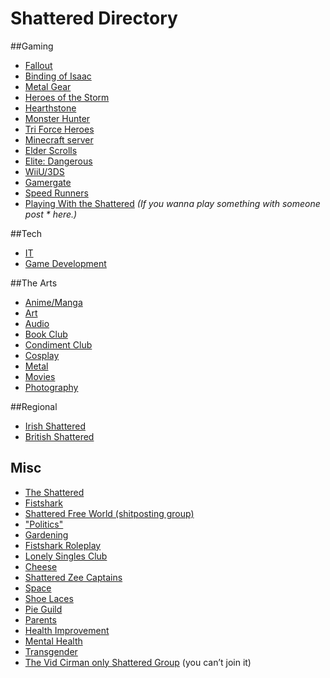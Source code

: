 # Shattered Directory

##Gaming
* [Fallout](https://www.facebook.com/groups/713853382050081/)
* [Binding of Isaac](https://www.facebook.com/groups/779568112135317/)
* [Metal Gear](https://www.facebook.com/groups/825261074236127/)
* [Heroes of the Storm](https://www.facebook.com/groups/1671959149715133/)
* [Hearthstone](https://www.facebook.com/groups/856109344430071/)
* [Monster Hunter](https://www.facebook.com/groups/774085105990092/)
* [Tri Force Heroes](https://www.facebook.com/groups/886460228116484/)
* [Minecraft server](https://www.facebook.com/groups/1501428993508031/)
* [Elder Scrolls](https://www.facebook.com/groups/1493888317606380/)
* [Elite: Dangerous](https://www.facebook.com/groups/869983673039028/)
* [WiiU/3DS](https://www.facebook.com/groups/825441577538199/)
* [Gamergate](https://www.facebook.com/groups/1541405486137399/)
* [Speed Runners](https://www.facebook.com/groups/257033501160550/)
* [Playing With the Shattered](https://www.facebook.com/groups/736432743044597/) _(If you wanna play something with someone post * here.)_

##Tech
* [IT](https://www.facebook.com/groups/791694950887891/)
* [Game Development](https://www.facebook.com/groups/Shattered.GameDev/)

##The Arts
* [Anime/Manga](https://www.facebook.com/groups/1639094209685324/)
* [Art](https://www.facebook.com/groups/287223674821871/)
* [Audio](https://www.facebook.com/groups/517226631761364/)
* [Book Club](https://www.facebook.com/groups/248704408668626/)
* [Condiment Club](https://www.facebook.com/groups/234051463603938/)
* [Cosplay](https://www.facebook.com/groups/1522064131441801/)
* [Metal](https://www.facebook.com/groups/975253805857386/)
* [Movies](https://www.facebook.com/groups/1521413064753162/)
* [Photography](https://www.facebook.com/groups/1545007282398334/)

##Regional
* [Irish Shattered](https://www.facebook.com/groups/767135130099615/)
* [British Shattered](https://www.facebook.com/groups/343611069119908/)

## Misc
* [The Shattered]( https://www.facebook.com/groups/1516611181916320/)
* [Fistshark](https://www.facebook.com/groups/574272512689825/)
* [Shattered Free World (shitposting group)](https://www.facebook.com/groups/750581138328808/)
* ["Politics"](https://www.facebook.com/groups/138863416475939/)
* [Gardening](https://www.facebook.com/groups/1718127855075791/)
* [Fistshark Roleplay](https://www.facebook.com/groups/560856684042218/)
* [Lonely Singles Club](https://www.facebook.com/groups/284812568376704/)
* [Cheese](https://www.facebook.com/groups/476747242483777/)
* [Shattered Zee Captains](https://www.facebook.com/groups/731667750275782/)
* [Space](https://www.facebook.com/groups/864233163615510/)
* [Shoe Laces](https://www.facebook.com/groups/703337436423092/)
* [Pie Guild](https://www.facebook.com/groups/217058215148820/)
* [Parents](https://www.facebook.com/groups/1106897489338689/)
* [Health Improvement](https://www.facebook.com/groups/ShatteredHealthImprovementTeam/)
* [Mental Health](https://www.facebook.com/groups/1059565727407819/)
* [Transgender](https://www.facebook.com/groups/1510524429250446/)
* [The Vid Cirman only Shattered Group](https://www.facebook.com/groups/1503773723194012/) (you can’t join it) 
